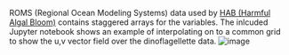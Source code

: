 ROMS (Regional Ocean Modeling Systems) data used by [HAB (Harmful Algal Bloom)](https://coastalscience.noaa.gov/science-areas/habs/) contains staggered arrays for the variables. The inlcuded Jupyter notebook shows an example of interpolating on to a common grid to show the u,v vector field over the dinoflagellette data.
![image](https://github.com/user-attachments/assets/95d1a059-4c60-4695-868d-1b002431c71e)
